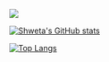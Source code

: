 
  

![](https://komarev.com/ghpvc/?username=Shweta1717&color=green)

[![Shweta's GitHub stats](https://github-readme-stats.vercel.app/api?username=Shweta1717&show_icons=true&theme=radical)](https://github.com/anuraghazra/github-readme-stats)

[![Top Langs](https://github-readme-stats.vercel.app/api/top-langs/?username=Shweta1717&show_icons=true&theme=radical&layout=compact)](https://github.com/anuraghazra/github-readme-stats)
